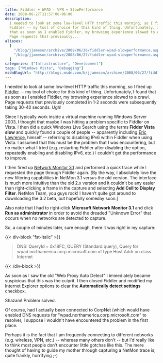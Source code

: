 ```yaml
---
title: Fiddler + WPAD - VPN = SlowPerformance
date: 2008-06-27T11:57:00-06:00
description:
  I needed to look at some low-level HTTP traffic this morning, so I fired up
  Fiddler -- my tool of choice for this kind of thing. Unfortunately, I found
  that as soon as I enabled Fiddler, my browsing experience slowed to a crawl.
  Page requests that previously...
aliases:
  [
    "/blog/jjameson/archive/2008/06/26/fiddler-wpad-slowperformance.aspx",
    "/blog/jjameson/archive/2008/06/27/fiddler-wpad-slowperformance.aspx",
  ]
categories: ["Infrastructure", "Development"]
tags: ["Windows Vista", "Debugging"]
msdnBlogUrl: "http://blogs.msdn.com/b/jjameson/archive/2008/06/27/fiddler-wpad-slowperformance.aspx"
---
```


I needed to look at some low-level HTTP traffic this morning, so I fired up
[Fiddler](http://www.fiddlertool.com/) -- my tool of choice for this kind of
thing. Unfortunately, I found that as soon as I enabled Fiddler, my browsing
experience slowed to a crawl. Page requests that previously completed in 1-2
seconds were subsequently taking 30-40 seconds. Ugh!

Since I typically work inside a virtual machine running Windows Server 2003, I
thought that maybe I was hitting a problem specific to Fiddler on Vista. I then
did a quick Windows Live Search using the terms **Fidder Vista slow** and
quickly found a couple of people -- apparently including
[Eric Lawrence](http://groups.msn.com/HTTPFiddler/bugs.msnw?action=get_message&mview=0&ID_Message=815&LastModified=4675632312984197215),
himself -- referring to disabling IPv6 within Fiddler when using Vista. I
assumed that this must be the problem that I was encountering, but no matter
what I tried (e.g. restarting Fiddler after disabling the option, repeatedly
enabling and disabling IPv6, etc.) I couldn't get the performance to improve.

I then fired up
[Network Monitor 3.1](http://www.microsoft.com/downloads/details.aspx?familyid=18b1d59d-f4d8-4213-8d17-2f6dde7d7aac&displaylang=en)
and performed a quick trace while I requested the page through Fiddler again.
[By the way, I absolutely love the new filtering capabilities in NetMon 3.1
versus the old version. The interface is much more intuitive than the old 2.x
version and it couldn't be any easier than right-clicking a frame in the capture
and selecting **Add Cell to Display Filter**. NetMon Team, you guys rock! I
haven't quite got around to downloading the 3.2 beta, but hopefully someday
soon.]

Also note that I had to right-click **Microsoft Network Monitor 3.1** and click
**Run as administrator** in order to avoid the dreaded "Unknown Error" that
occurs when no networks are detected to capture.

So, a couple of minutes later, sure enough, there it was right in my capture:

{{< div-block "fst-italic" >}}

> DNS: QueryId = 0x18FC, QUERY (Standard query), Query for
> wpad.northamerica.corp.microsoft.com of type Host Addr on class Internet

{{< /div-block >}}

As soon as I saw the old "Web Proxy Auto Detect" I immediately became suspicious
that this was the culprit. I then closed Fiddler and modified my Internet
Explorer options to clear the **Automatically detect settings** checkbox.

Shazam! Problem solved.

Of course, had I actually been connected to CorpNet (which would have enabled
DNS requests for "wpad.northamerica.corp.microsoft.com" to resolve), I suppose I
wouldn't have encountered the problem in the first place.

Perhaps it is the fact that I am frequently connecting to different networks
(e.g. wireless, VPN, etc.) -- whereas many others don't -- but I'd really like
to think most people don't encounter little gotchas like this. The mere thought
of having to guide my mother through capturing a NetMon trace is, quite frankly,
horrifying ;-)
